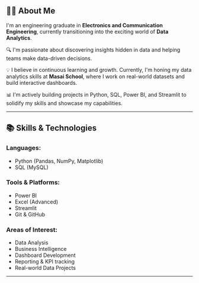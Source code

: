 ## 👨‍💻 About Me

I'm an engineering graduate in **Electronics and Communication Engineering**, currently transitioning into the exciting world of **Data Analytics**.

🔍 I'm passionate about discovering insights hidden in data and helping teams make data-driven decisions.

💡 I believe in continuous learning and growth. Currently, I'm honing my data analytics skills at **Masai School**, where I work on real-world datasets and build interactive dashboards.

📊 I'm actively building projects in Python, SQL, Power BI, and Streamlit to solidify my skills and showcase my capabilities.

---

## 📚 Skills & Technologies

### Languages:
- Python (Pandas, NumPy, Matplotlib)
- SQL (MySQL)

### Tools & Platforms:
- Power BI
- Excel (Advanced)
- Streamlit
- Git & GitHub

### Areas of Interest:
- Data Analysis
- Business Intelligence
- Dashboard Development
- Reporting & KPI tracking
- Real-world Data Projects

---


